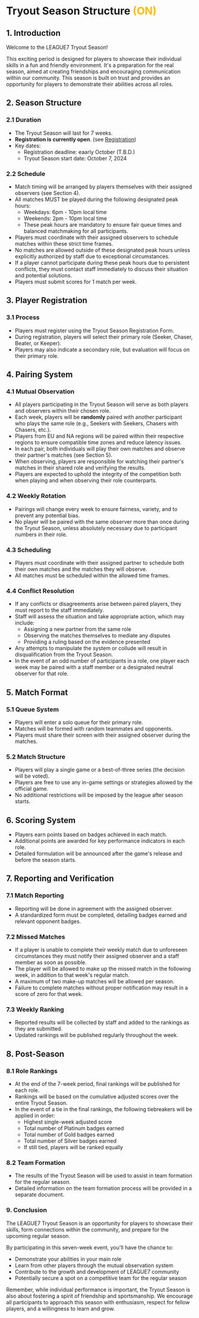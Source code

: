# Tryout Season Structure <span style="color:#ffbd00">(ON)</span>

## 1. Introduction

Welcome to the LEAGUE7 Tryout Season! 

This exciting period is designed for players to showcase their individual skills in a fun and friendly environment. It's a preparation for the real season, aimed at creating friendships and encouraging communication within our community. This season is built on trust and provides an opportunity for players to demonstrate their abilities across all roles.

## 2. Season Structure

### 2.1 Duration
- The Tryout Season will last for 7 weeks.
- **Registration is currently open**. (see <span style="color:#ffbd00">[Registration](registration.md)</span>)
- Key dates:
    - Registration deadline: eaarly October (T.B.D.)
    - Tryout Season start date: October 7, 2024 

### 2.2 Schedule
- Match timing will be arranged by players themselves with their assigned observers (see Section 4).
- All matches MUST be played during the following designated peak hours:
  - Weekdays: 6pm - 10pm local time
  - Weekends: 2pm - 10pm local time
  - These peak hours are mandatory to ensure fair queue times and balanced matchmaking for all participants.
- Players must coordinate with their assigned observers to schedule matches within these strict time frames.
- No matches are allowed outside of these designated peak hours unless explicitly authorized by staff due to exceptional circumstances.
- If a player cannot participate during these peak hours due to persistent conflicts, they must contact staff immediately to discuss their situation and potential solutions.
- Players must submit scores for 1 match per week.

## 3. Player Registration

### 3.1 Process
- Players must register using the Tryout Season Registration Form.
- During registration, players will select their primary role (Seeker, Chaser, Beater, or Keeper).
- Players may also indicate a secondary role, but evaluation will focus on their primary role.

## 4. Pairing System

### 4.1 Mutual Observation
- All players participating in the Tryout Season will serve as both players and observers within their chosen role.
- Each week, players will be **randomly** paired with another participant who plays the same role (e.g., Seekers with Seekers, Chasers with Chasers, etc.).
- Players from EU and NA regions will be paired within their respective regions to ensure compatible time zones and reduce latency issues.
- In each pair, both individuals will play their own matches and observe their partner's matches (see Section 5).
- When observing, players are responsible for watching their partner's matches in their shared role and verifying the results.
- Players are expected to uphold the integrity of the competition both when playing and when observing their role counterparts.

### 4.2 Weekly Rotation
- Pairings will change every week to ensure fairness, variety, and to prevent any potential bias.
- No player will be paired with the same observer more than once during the Tryout Season, unless absolutely necessary due to participant numbers in their role.

### 4.3 Scheduling
- Players must coordinate with their assigned partner to schedule both their own matches and the matches they will observe.
- All matches must be scheduled within the allowed time frames.

### 4.4 Conflict Resolution
- If any conflicts or disagreements arise between paired players, they must report to the staff immediately.
- Staff will assess the situation and take appropriate action, which may include:
  - Assigning a new partner from the same role
  - Observing the matches themselves to mediate any disputes
  - Providing a ruling based on the evidence presented
- Any attempts to manipulate the system or collude will result in disqualification from the Tryout Season.
- In the event of an odd number of participants in a role, one player each week may be paired with a staff member or a designated neutral observer for that role.


## 5. Match Format

### 5.1 Queue System
- Players will enter a solo queue for their primary role.
- Matches will be formed with random teammates and opponents.
- Players must share their screen with their assigned observer during the matches.

### 5.2 Match Structure
- Players will play a single game or a best-of-three series (the decision will be voted).
- Players are free to use any in-game settings or strategies allowed by the official game.
- No additional restrictions will be imposed by the league after season starts.

## 6. Scoring System
- Players earn points based on badges achieved in each match.
- Additional points are awarded for key performance indicators in each role.
- Detailed formulation will be announced after the game's release and before the season starts.

## 7. Reporting and Verification

### 7.1 Match Reporting
- Reporting will be done in agreement with the assigned observer.
- A standardized form must be completed, detailing badges earned and relevant opponent badges.

### 7.2 Missed Matches
- If a player is unable to complete their weekly match due to unforeseen circumstances they must notify their assigned observer and a staff member as soon as possible.
- The player will be allowed to make up the missed match in the following week, in addition to that week's regular match.
- A maximum of two make-up matches will be allowed per season.
- Failure to complete matches without proper notification may result in a score of zero for that week.

### 7.3 Weekly Ranking
- Reported results will be collected by staff and added to the rankings as they are submitted.
- Updated rankings will be published regularly throughout the week.


## 8. Post-Season

### 8.1 Role Rankings
- At the end of the 7-week period, final rankings will be published for each role.
- Rankings will be based on the cumulative adjusted scores over the entire Tryout Season.
- In the event of a tie in the final rankings, the following tiebreakers will be applied in order:
    - Highest single-week adjusted score
    - Total number of Platinum badges earned
    - Total number of Gold badges earned
    - Total number of Silver badges earned
    - If still tied, players will be ranked equally

### 8.2 Team Formation
- The results of the Tryout Season will be used to assist in team formation for the regular season.
- Detailed information on the team formation process will be provided in a separate document.

###  9. Conclusion
The LEAGUE7 Tryout Season is an opportunity for players to showcase their skills, form connections within the community, and prepare for the upcoming regular season. 

By participating in this seven-week event, you'll have the chance to:
- Demonstrate your abilities in your main role
- Learn from other players through the mutual observation system
- Contribute to the growth and development of LEAGUE7 community
- Potentially secure a spot on a competitive team for the regular season

Remember, while individual performance is important, the Tryout Season is also about fostering a spirit of friendship and sportsmanship. We encourage all participants to approach this season with enthusiasm, respect for fellow players, and a willingness to learn and grow.
